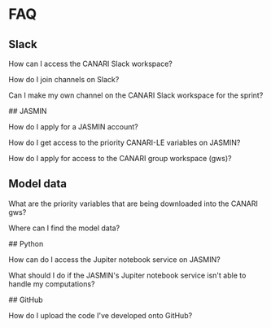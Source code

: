 # FAQ

## Slack

How can I access the CANARI Slack workspace?

How do I join channels on Slack?

Can I make my own channel on the CANARI Slack workspace for the sprint?

## JASMIN

How do I apply for a JASMIN account?

How do I get access to the priority CANARI-LE variables on JASMIN?

How do I apply for access to the CANARI group workspace (gws)?

## Model data

What are the priority variables that are being downloaded into the CANARI gws?

Where can I find the model data?


## Python

How can do I access the Jupiter notebook service on JASMIN?

What should I do if the JASMIN's Jupiter notebook service isn't able to handle my computations?

## GitHub

How do I upload the code I've developed onto GitHub?

